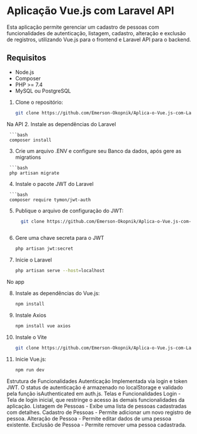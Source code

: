 # Aplicação Vue.js com Laravel API

Esta aplicação permite gerenciar um cadastro de pessoas com funcionalidades de autenticação, listagem, cadastro, alteração e exclusão de registros, utilizando Vue.js para o frontend e Laravel API para o backend.

## Requisitos

- Node.js
- Composer
- PHP >= 7.4
- MySQL ou PostgreSQL

1. Clone o repositório:

   ```bash
   git clone https://github.com/Emerson-Okopnik/Aplica-o-Vue.js-com-Laravel-API.git
   
Na API
  2. Instale as dependências do Laravel
  
     ```bash
     composer install
     
   3. Crie um arquivo .ENV e configure seu Banco da dados, após gere as migrations
  
     ```bash
     php artisan migrate
   4. Instale o pacote JWT do Laravel 
  
     ```bash
     composer require tymon/jwt-auth
  
  5. Publique o arquivo de configuração do JWT:
  
      ```bash
        git clone https://github.com/Emerson-Okopnik/Aplica-o-Vue.js-com-Laravel-API.git
       
  6. Gere uma chave secreta para o JWT
  
     ```bash
     php artisan jwt:secret

  7. Inicie o Laravel
  
     ```bash
     php artisan serve --host=localhost

No app   

8. Instale as dependências do Vue.js:
   
     ```bash
     npm install
9. Instale Axios  

     ```bash
     npm install vue axios

10. Instale o Vite

     ```bash
     git clone https://github.com/Emerson-Okopnik/Aplica-o-Vue.js-com-Laravel-API.git

11. Inicie Vue.js:

     ```bash
     npm run dev     

Estrutura de Funcionalidades
Autenticação
Implementada via login e token JWT.
O status de autenticação é armazenado no localStorage e validado pela função isAuthenticated em auth.js.
Telas e Funcionalidades
Login - Tela de login inicial, que restringe o acesso às demais funcionalidades da aplicação.
Listagem de Pessoas - Exibe uma lista de pessoas cadastradas com detalhes.
Cadastro de Pessoas - Permite adicionar um novo registro de pessoa.
Alteração de Pessoa - Permite editar dados de uma pessoa existente.
Exclusão de Pessoa - Permite remover uma pessoa cadastrada.
